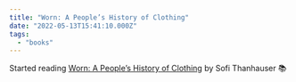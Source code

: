 ```yaml
---
title: "Worn: A People’s History of Clothing"
date: "2022-05-13T15:41:10.000Z"
tags: 
  - "books"
---
```


Started reading [Worn: A People’s History of Clothing](https://micro.blog/books/9781524748401) by Sofi Thanhauser 📚
